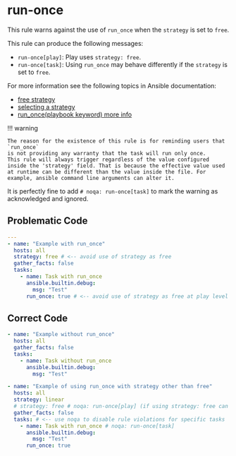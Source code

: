 # run-once

This rule warns against the use of `run_once` when the `strategy` is set to
`free`.

This rule can produce the following messages:

- `run-once[play]`: Play uses `strategy: free`.
- `run-once[task]`: Using `run_once` may behave differently if the `strategy` is
  set to `free`.

For more information see the following topics in Ansible documentation:

- [free strategy](https://docs.ansible.com/ansible/latest/collections/ansible/builtin/free_strategy.html#free-strategy)
- [selecting a strategy](https://docs.ansible.com/ansible/latest/playbook_guide/playbooks_strategies.html#selecting-a-strategy)
- [run_once(playbook keyword) more info](https://docs.ansible.com/ansible/latest/reference_appendices/playbooks_keywords.html)

!!! warning

    The reason for the existence of this rule is for reminding users that `run_once`
    is not providing any warranty that the task will run only once.
    This rule will always trigger regardless of the value configured inside the 'strategy' field. That is because the effective value used at runtime can be different than the value inside the file. For example, ansible command line arguments can alter it.

It is perfectly fine to add `# noqa: run-once[task]` to mark the warning as
acknowledged and ignored.

## Problematic Code

```yaml
---
- name: "Example with run_once"
  hosts: all
  strategy: free # <-- avoid use of strategy as free
  gather_facts: false
  tasks:
    - name: Task with run_once
      ansible.builtin.debug:
        msg: "Test"
      run_once: true # <-- avoid use of strategy as free at play level when using run_once at task level
```

## Correct Code

```yaml
- name: "Example without run_once"
  hosts: all
  gather_facts: false
  tasks:
    - name: Task without run_once
      ansible.builtin.debug:
        msg: "Test"
```

```yaml
- name: "Example of using run_once with strategy other than free"
  hosts: all
  strategy: linear
  # strategy: free # noqa: run-once[play] (if using strategy: free can skip it this way)
  gather_facts: false
  tasks: # <-- use noqa to disable rule violations for specific tasks
    - name: Task with run_once # noqa: run-once[task]
      ansible.builtin.debug:
        msg: "Test"
      run_once: true
```
